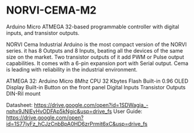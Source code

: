 # NORVI-CEMA-M2
Arduino Micro ATMEGA 32-based programmable controller with digital inputs, and transistor outputs.

NORVI Cema Industrial Arduino is the most compact version of the NORVI series. 
it has 8 Outputs and 8 Inputs, beating all the devices of the same size on the market. 
Two transistor outputs of it add PWM or Pulse output capabilities. 
It comes with a 6-pin expansion port with Serial output. 
Cema is leading with reliability in the industrial environment. 

ATMEGA 32:  Arduino Micro
            8Mhz CPU
            32 Kbytes Flash
Built-in 0.96 OLED Display
Built-in Button on the front panel
Digital Inputs
Transistor Outputs
DIN-Ril mount

Datasheet:   https://drive.google.com/open?id=1SDWagia_-nphx9JNlEyHvODFAp5kNgic&usp=drive_fs
User Guide:  https://drive.google.com/open?id=1S77jyFz_hCJzCnbBpA0HD6zrPrmit6xC&usp=drive_fs

